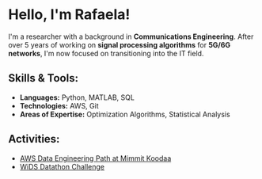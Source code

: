 # Hello, I'm Rafaela!

I'm a researcher with a background in **Communications Engineering**. After over 5 years of working on **signal processing algorithms** for **5G/6G networks**, I'm now focused on transitioning into the IT field.

## Skills & Tools:
- **Languages:** Python, MATLAB, SQL
- **Technologies:** AWS, Git
- **Areas of Expertise:** Optimization Algorithms, Statistical Analysis

## Activities:
- [AWS Data Engineering Path at Mimmit Koodaa](https://mimmitkoodaa.fi/amazon/)
- [WiDS Datathon Challenge](https://www.widsworldwide.org/get-inspired/blog/8th-annual-wids-datathon-challenges-unraveling-the-mysteries-of-the-female-brain/)


